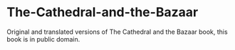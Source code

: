 # The-Cathedral-and-the-Bazaar
Original and translated versions of The Cathedral and the Bazaar book, this book is in public domain.
